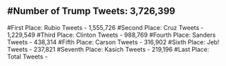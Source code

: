 #Number of Trump Tweets: 3,726,399
---
#First Place: Rubio Tweets - 1,555,726
#Second Place: Cruz Tweets - 1,229,549
#Third Place: Clinton Tweets - 988,769
#Fourth Place: Sanders Tweets - 438,314
#Fifth Place: Carson Tweets - 316,902
#Sixth Place: Jeb! Tweets - 237,821
#Seventh Place: Kasich Tweets - 219,196
#Last Place: Total Tweets -  
